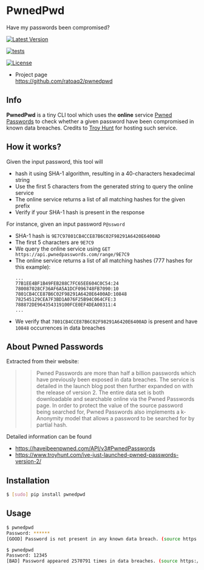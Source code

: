 # PwnedPwd
Have my passwords been compromised?

[![Latest
Version](https://img.shields.io/pypi/v/pwnedpwd.svg)](https://pypi.python.org/pypi/pwnedpwd)

[![tests](https://github.com/ratoaq2/pwnedpwd/actions/workflows/test.yml/badge.svg)](https://github.com/ratoaq2/pwnedpwd/actions/workflows/test.yml)

[![License](https://img.shields.io/github/license/ratoaq2/pwnedpwd.svg)](https://github.com/ratoaq2/pwnedpwd/blob/master/LICENSE)

  - Project page  
    <https://github.com/ratoaq2/pwnedpwd>

## Info

**PwnedPwd** is a tiny CLI tool which uses the **online** service [Pwned Passwords](https://haveibeenpwned.com/API/v3#PwnedPasswords) to check
whether a given password have been compromised in known data breaches. Credits to [Troy Hunt](https://www.troyhunt.com/) for hosting such service.


## How it works?

Given the input password, this tool will
- hash it using SHA-1 algorithm, resulting in a 40-characters hexadecimal string
- Use the first 5 characters from the generated string to query the online service
- The online service returns a list of all matching hashes for the given prefix
- Verify if your SHA-1 hash is present in the response

For instance, given an input password `P@ssword`
- SHA-1 hash is `9E7C97801CB4CCE87B6C02F98291A6420E6400AD`
- The first 5 characters are `9E7C9`
- We query the online service using `GET https://api.pwnedpasswords.com/range/9E7C9`
- The online service returns a list of all matching hashes (777 hashes for this example):
  ```
  ...
  77B1EE4BF1B49FEB288C7FC65EE604C0C54:24
  780087028CF36AF6A5A1DCF096748FB7090:10
  7801CB4CCE87B6C02F98291A6420E6400AD:10848
  782545129CEA7F3BD1A076F25B94C064CFE:3
  788872DE964354319100FCE0EF4DEA00311:4
  ...
  ```
- We verify that `7801CB4CCE87B6C02F98291A6420E6400AD` is present and have `10848` occurrences in data breaches


## About Pwned Passwords

Extracted from their website:

>> Pwned Passwords are more than half a billion passwords which have previously been exposed in data breaches. The service is detailed in the launch blog post then further expanded on with the release of version 2. The entire data set is both downloadable and searchable online via the Pwned Passwords page.
>> In order to protect the value of the source password being searched for, Pwned Passwords also implements a k-Anonymity model that allows a password to be searched for by partial hash.

Detailed information can be found
- https://haveibeenpwned.com/API/v3#PwnedPasswords
- https://www.troyhunt.com/ive-just-launched-pwned-passwords-version-2/

## Installation

```bash
$ [sudo] pip install pwnedpwd
```

## Usage

```bash
$ pwnedpwd
Password: ******
[GOOD] Password is not present in any known data breach. (source https://haveibeenpwned.com/Passwords)
```

```bash
$ pwnedpwd
Password: 12345
[BAD] Password appeared 2570791 times in data breaches. (source https://haveibeenpwned.com/Passwords)
```
